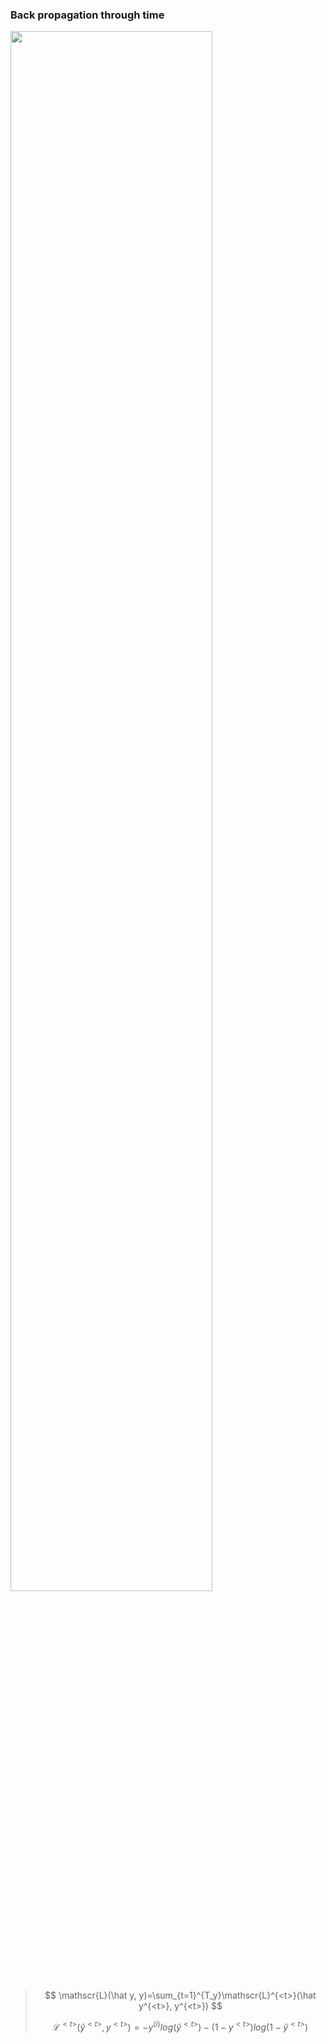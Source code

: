 ### Back propagation through time

<img src='https://raw.githubusercontent.com/yujuezhao/deeplearning-course/master/5%E3%80%81Sequence%20Models/Week1/01_recurrent-neural-networks/images/8.PNG' width='80%' height='80%'>

> $$
> \mathscr{L}(\hat y, y)=\sum_{t=1}^{T_y}\mathscr{L}^{<t>}(\hat y^{<t>}, y^{<t>})
> $$
>
> $$
> \mathscr{L}^{<t>}(\hat y^{<t>},y^{<t>})=-y^{(i)}log( \hat y^{<t>})-(1-y^{<t>})log(1-\hat y^{<t>})
> $$

